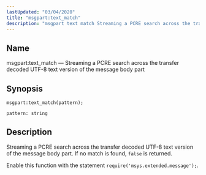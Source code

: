 ```yaml
---
lastUpdated: "03/04/2020"
title: "msgpart:text_match"
description: "msgpart text match Streaming a PCRE search across the transfer decoded UTF 8 text version of the message body part msgpart text match pattern Streaming a PCRE search across the transfer decoded UTF 8 text version of the message body part If no match is found false is returned Enable..."
---
```


<a name="lua.ref.msgpart_text_match"></a> 
## Name

msgpart:text_match — Streaming a PCRE search across the transfer decoded UTF-8 text version of the message body part

<a name="idp25840352"></a> 
## Synopsis

`msgpart:text_match(pattern);`

`pattern: string`<a name="idp25842992"></a> 
## Description

Streaming a PCRE search across the transfer decoded UTF-8 text version of the message body part. If no match is found, `false` is returned.

Enable this function with the statement `require('msys.extended.message');`.
